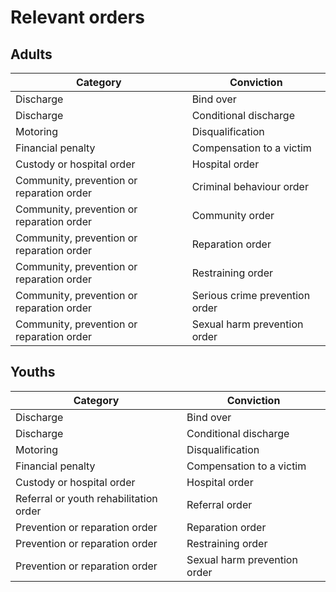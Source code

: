 # Relevant orders

## Adults

| Category                                  | Conviction                     |
| ----------------------------------------- | ------------------------------ |
| Discharge                                 | Bind over                      |
| Discharge                                 | Conditional discharge          |
| Motoring                                  | Disqualification               |
| Financial penalty                         | Compensation to a victim       |
| Custody or hospital order                 | Hospital order                 |
| Community, prevention or reparation order | Criminal behaviour order       |
| Community, prevention or reparation order | Community order                |
| Community, prevention or reparation order | Reparation order               |
| Community, prevention or reparation order | Restraining order              |
| Community, prevention or reparation order | Serious crime prevention order |
| Community, prevention or reparation order | Sexual harm prevention order   |


## Youths

| Category                                  | Conviction                     |
| ----------------------------------------- | ------------------------------ |
| Discharge                                 | Bind over                      |
| Discharge                                 | Conditional discharge          |
| Motoring                                  | Disqualification               |
| Financial penalty                         | Compensation to a victim       |
| Custody or hospital order                 | Hospital order                 |
| Referral or youth rehabilitation order    | Referral order                 |
| Prevention or reparation order            | Reparation order               |
| Prevention or reparation order            | Restraining order              |
| Prevention or reparation order            | Sexual harm prevention order   |
